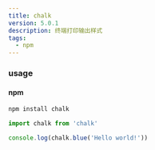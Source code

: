 ```yaml
---
title: chalk
version: 5.0.1
description: 终端打印输出样式
tags: 
  - npm
---
```


### usage

#### npm

```bash
npm install chalk
```

```js
import chalk from 'chalk'

console.log(chalk.blue('Hello world!'))
```
